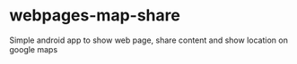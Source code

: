 # webpages-map-share

Simple android app to show web page, share content and show location on google maps
